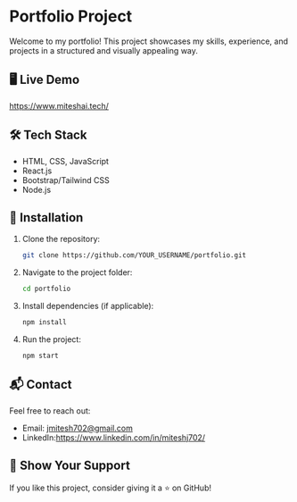 # Portfolio Project

Welcome to my portfolio! This project showcases my skills, experience, and projects in a structured and visually appealing way.

## 🖥️ Live Demo
https://www.miteshai.tech/

## 🛠️ Tech Stack
- HTML, CSS, JavaScript
- React.js 
- Bootstrap/Tailwind CSS
- Node.js 

## 🚀 Installation
1. Clone the repository:
   ```sh
   git clone https://github.com/YOUR_USERNAME/portfolio.git
   ```
2. Navigate to the project folder:
   ```sh
   cd portfolio
   ```
3. Install dependencies (if applicable):
   ```sh
   npm install
   ```
4. Run the project:
   ```sh
   npm start
   ```

## 📬 Contact
Feel free to reach out:
- Email: jmitesh702@gmail.com
- LinkedIn:https://www.linkedin.com/in/miteshj702/

## 🌟 Show Your Support
If you like this project, consider giving it a ⭐ on GitHub!
